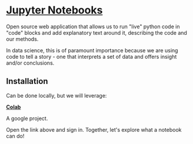 <!---
{"next":"Lectures/README.md","title":"Jupyter Notebooks"}
-->

# [Jupyter Notebooks](https://jupyter.org/)

Open source web application that allows us to run "live" python code in "code" blocks and add explanatory text around it, describing the code and our methods.

In data science, this is of paramount importance because we are using code to tell a story - one that interprets a set of data and offers insight and/or conclusions.

## Installation

Can be done locally, but we will leverage:

**[Colab](https://colab.research.google.com/notebooks/welcome.ipynb)**

A google project.

Open the link above and sign in. Together, let's explore what a notebook can do!